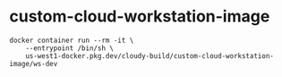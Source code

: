 # custom-cloud-workstation-image

```shell
docker container run --rm -it \
    --entrypoint /bin/sh \
    us-west1-docker.pkg.dev/cloudy-build/custom-cloud-workstation-image/ws-dev
```